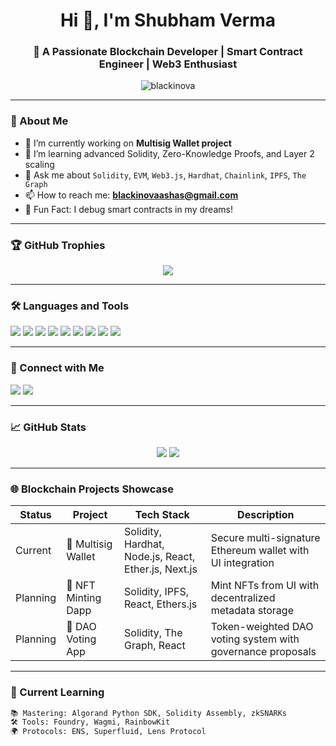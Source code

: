 <h1 align="center">Hi 👋, I'm Shubham Verma</h1>
<h3 align="center">🚀 A Passionate Blockchain Developer | Smart Contract Engineer | Web3 Enthusiast</h3>

<p align="center">
  <img src="https://komarev.com/ghpvc/?username=blackinova&label=Profile%20views&color=0e75b6&style=flat" alt="blackinova" />
</p>

---

### 🧠 About Me
- 🔗 I’m currently working on **Multisig Wallet project**
- 🌱 I’m learning advanced Solidity, Zero-Knowledge Proofs, and Layer 2 scaling
- 💬 Ask me about `Solidity`, `EVM`, `Web3.js`, `Hardhat`, `Chainlink`, `IPFS`, `The Graph`
- 📫 How to reach me: **blackinovaashas@gmail.com**
- 🧩 Fun Fact: I debug smart contracts in my dreams!

---

### 🏆 GitHub Trophies

<p align="center">
  <img src="https://github-profile-trophy.vercel.app/?username=blackinova&theme=radical&no-bg=true&margin-w=5" />
</p>

---

### 🛠️ Languages and Tools

<p align="left">
  <img src="https://img.shields.io/badge/-Solidity-363636?style=flat&logo=solidity" />
  <img src="https://img.shields.io/badge/-JavaScript-F7DF1E?style=flat&logo=javascript&logoColor=black" />
  <img src="https://img.shields.io/badge/-Hardhat-black?style=flat&logo=hardhat" />
  <img src="https://img.shields.io/badge/-Ether.js-3C3C3D?style=flat&logo=ethereum&logoColor=white" />
  <img src="https://img.shields.io/badge/-Web3.js-31B439?style=flat" />
  <img src="https://img.shields.io/badge/-React-61DAFB?style=flat&logo=react&logoColor=black" />
  <img src="https://img.shields.io/badge/-Node.js-339933?style=flat&logo=nodedotjs&logoColor=white" />
  <img src="https://img.shields.io/badge/-Git-F05032?style=flat&logo=git&logoColor=white" />
  <img src="https://img.shields.io/badge/-IPFS-65C2CB?style=flat&logo=ipfs" />
</p>

---

### 🔗 Connect with Me

<p align="left">
  <a href="https://linkedin.com/in/blackinova" target="_blank"><img src="https://img.shields.io/badge/-LinkedIn-blue?style=flat&logo=linkedin&logoColor=white" /></a>
  <a href="mailto:blackinovaashas@gmail.com"><img src="https://img.shields.io/badge/-Gmail-red?style=flat&logo=gmail&logoColor=white" /></a>
</p>

---

### 📈 GitHub Stats

<p align="center">
  <img src="https://github-readme-stats.vercel.app/api?username=blackinova&show_icons=true&theme=radical" />
  <img src="https://github-readme-stats.vercel.app/api/top-langs/?username=blackinova&layout=compact&theme=radical" />
</p>

---

### 🌐 Blockchain Projects Showcase
| Status        | Project            | Tech Stack                                           | Description                                                  |
|---------------|--------------------|------------------------------------------------------|--------------------------------------------------------------|
| Current       | 🏦 Multisig Wallet  | Solidity, Hardhat, Node.js, React, Ether.js, Next.js | Secure multi-signature Ethereum wallet with UI integration   |
| Planning      | 🎨 NFT Minting Dapp | Solidity, IPFS, React, Ethers.js                     | Mint NFTs from UI with decentralized metadata storage        |
| Planning      | 🔐 DAO Voting App   | Solidity, The Graph, React                           | Token-weighted DAO voting system with governance proposals   |

---

### 🧪 Current Learning
```txt
📚 Mastering: Algorand Python SDK, Solidity Assembly, zkSNARKs
🛠️ Tools: Foundry, Wagmi, RainbowKit
🌍 Protocols: ENS, Superfluid, Lens Protocol
